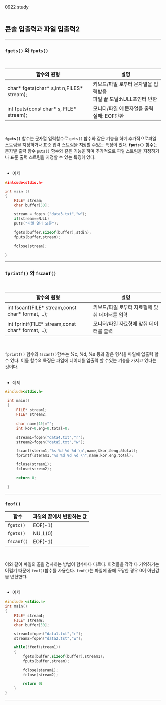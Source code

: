 0922 study<br><br>

## 콘솔 입출력과 파일 입출력2
<hr>

### `fgets()` 와 `fputs()`
<br>

| 함수의 원형 | 설명 |
|-------------|-----|
|char* fgets(char* s,int n,FILES* stream);|키보드/파일 로부터 문자열을 입력받음 <br>파일 끝 도달:NULL포인터 반환|
|int fputs(const char* s, FILE* stream);|모니터/파일 에 문자열을 출력<br>실패: EOF반환|
<br>

**`fgets()`** 함수는 문자열 입력함수로 `gets()` 함수와 같은 기능을 하며 추가적으로파일 스트림을 지정하거나 표준 입력 스트림을 지정할 수있는 특징이 있다.
**`fputs()`** 함수는 문자열 출력 함수 `puts()` 함수와 같은 기능을 하며 추가적으로 파일 스트림을 지정하거나 표준 출력 스트림을 지정할 수 있는 특징이 있다.<br><br>
* 예제
```c
#inlcude<stdio.h>

int main ()
{
    FILE* stream;
    char buffer[50];

    stream = fopen ("data3.txt","w");
    if(stream==NULL)
    puts("파일 열기 오류");

    fgets(buffer,sizeof(buffer),stdin);
    fputs(buffer,stream);

    fclose(stream);

}
```
<hr>

### `fprintf()` 와 `fscanf()`
<br>

| 함수의 원형 | 설명 |
|-------------|-----|
|int fscanf(FILE* stream,const char* format, ...);|키보드/파일 로부터 자료형에 맞춰 데이터를 입력|
|int fprintf(FILE* stream,const char* format, ...);|모니터/파일 자료형에 맞춰 데이터를 출력|
<br>

`fprintf()` 함수와 `fscanf()`함수는 %c, %d, %s 등과 같은 형식을 파일에 입출력 할수 있다. 이들 함수의 특징은 파일에 데이터를 입출력 할 수있는 기능을 가지고 있다는 것이다.
<br><br>

* 예제
```c
#include<stdio.h>

 int main()
 {
     FILE* stream1;
     FILE* stream2;
     
     char name[10]="";
     int kor=0,eng=0,total=0;

     stream1=fopen("data4.txt","r");
     stream2=fopen("data5.txt","w");

     fscanf(steram1,"%s %d %d %d \n",name,&kor,&eng,&total);
     fprintf(steram1,"%s %d %d %d \n",name,kor,eng,total);

     fclose(stream1);
     fclose(stream2);

     return 0;

 }
```


<hr>

### `feof()`

|함수|파일의 끝에서 반환하는 값|
|----------|-----------------|
|`fgetc()`|EOF(-1)|
|`fgets()`|NULL(0)|
|`fscanf()`|EOF(-1)|
<br>

이와 같이 파일의 끝을 검사하는 방법이 함수마다 다르다. 이것들을 각각 다 기억하기는 어렵기 때문에 `feof()`함수를 사용한다. `feof()`는 파일에 끝에 도달한 경우 0이 아닌값을 반환한다.
<br><br>

* 예제
```c
#include <stdio.h>
int main()
{
    FILE* stream1;
    FILE* stream2;
    char buffer[50];

    stream1=fopen("data1.txt","r");
    stream2=fopen("data2.tst","w");

    while(!feof(stream1))
    {
        fgets(buffer,sizeof(buffer),stream1);
        fputs(buffer,stream);

        fclose(steram1);
        fclose(stream2);

        return 0l
    }
}
```
<hr>

